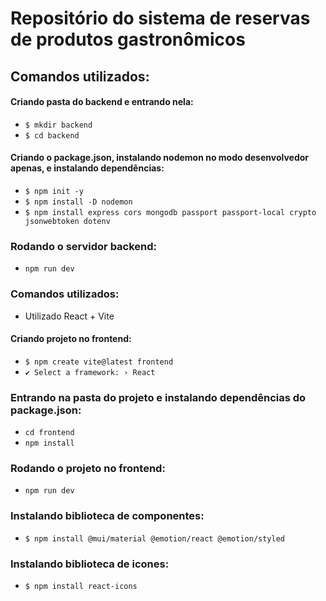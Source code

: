 # Repositório do sistema de reservas de produtos gastronômicos

## Comandos utilizados:

#### Criando pasta do backend e entrando nela:

- `$ mkdir backend`
- `$ cd backend`

#### Criando o package.json, instalando nodemon no modo desenvolvedor apenas, e instalando dependências:

- `$ npm init -y`
- `$ npm install -D nodemon`
- `$ npm install express cors mongodb passport passport-local crypto jsonwebtoken dotenv`

### Rodando o servidor backend:

- `npm run dev`

### Comandos utilizados:

- Utilizado React + Vite

#### Criando projeto no frontend:

- `$ npm create vite@latest frontend`
- `✔ Select a framework: › React`

### Entrando na pasta do projeto e instalando dependências do package.json:

- `cd frontend`
- `npm install`

### Rodando o projeto no frontend:

- `npm run dev`

### Instalando biblioteca de componentes:

- `$ npm install @mui/material @emotion/react @emotion/styled`

### Instalando biblioteca de icones:

- `$ npm install react-icons`
